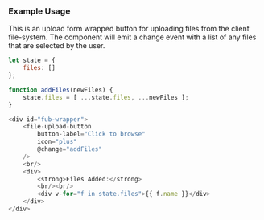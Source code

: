 ### Example Usage

This is an upload form wrapped button for uploading files from the client file-system.
The component will emit a change event with a list of any files that are selected by the user.

```js
let state = {
	files: []
};

function addFiles(newFiles) {
	state.files = [ ...state.files, ...newFiles ];
}

<div id="fub-wrapper">
	<file-upload-button
		button-label="Click to browse"
		icon="plus"
		@change="addFiles"
	/>
	<br/>
	<div>
		<strong>Files Added:</strong>
		<br/><br/>
		<div v-for="f in state.files">{{ f.name }}</div>
	</div>
</div>
```